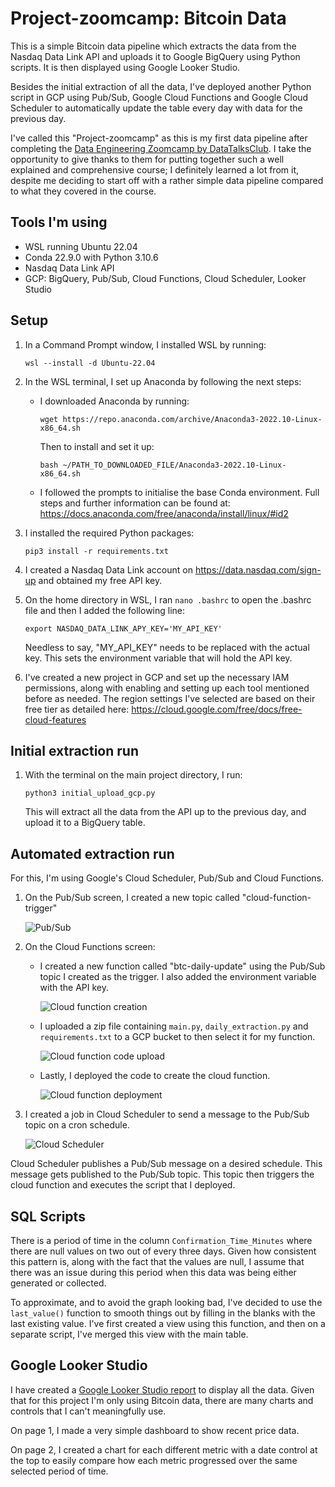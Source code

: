 # **Project-zoomcamp: Bitcoin Data**
This is a simple Bitcoin data pipeline which extracts the data from the Nasdaq Data Link API and uploads it to Google BigQuery using Python scripts. It is then displayed using Google Looker Studio.

Besides the initial extraction of all the data, I've deployed another Python script in GCP using Pub/Sub, Google Cloud Functions and Google Cloud Scheduler to automatically update the table every day with data for the previous day.

I've called this "Project-zoomcamp" as this is my first data pipeline after completing the [Data Engineering Zoomcamp by DataTalksClub](https://github.com/DataTalksClub/data-engineering-zoomcamp). I take the opportunity to give thanks to them for putting together such a well explained and comprehensive course; I definitely learned a lot from it, despite me deciding to start off with a rather simple data pipeline compared to what they covered in the course.

## Tools I'm using
- WSL running Ubuntu 22.04
- Conda 22.9.0 with Python 3.10.6
- Nasdaq Data Link API
- GCP: BigQuery, Pub/Sub, Cloud Functions, Cloud Scheduler, Looker Studio

## Setup
1. In a Command Prompt window, I installed WSL by running: 
    ```
    wsl --install -d Ubuntu-22.04
    ```

2. In the WSL terminal, I set up Anaconda by following the next steps:
    - I downloaded Anaconda by running:
        ```
        wget https://repo.anaconda.com/archive/Anaconda3-2022.10-Linux-x86_64.sh
        ```
        Then to install and set it up:
        ```
        bash ~/PATH_TO_DOWNLOADED_FILE/Anaconda3-2022.10-Linux-x86_64.sh
        ```
    - I followed the prompts to initialise the base Conda environment. Full steps and further information can be found at: https://docs.anaconda.com/free/anaconda/install/linux/#id2

3. I installed the required Python packages:
    ```
    pip3 install -r requirements.txt
    ```

4. I created a Nasdaq Data Link account on https://data.nasdaq.com/sign-up and obtained my free API key.

5. On the home directory in WSL, I ran `nano .bashrc` to open the .bashrc file and then I added the following line:
    ```
    export NASDAQ_DATA_LINK_APY_KEY='MY_API_KEY'
    ```
    Needless to say, "MY_API_KEY" needs to be replaced with the actual key. This sets the environment variable that will hold the API key.

6. I've created a new project in GCP and set up the necessary IAM permissions, along with enabling and setting up each tool mentioned before as needed. The region settings I've selected are based on their free tier as detailed here: https://cloud.google.com/free/docs/free-cloud-features

## Initial extraction run
1. With the terminal on the main project directory, I run: 
    ```
    python3 initial_upload_gcp.py
    ```
    This will extract all the data from the API up to the previous day, and upload it to a BigQuery table.

## Automated extraction run
For this, I'm using Google's Cloud Scheduler, Pub/Sub and Cloud Functions.

1. On the Pub/Sub screen, I created a new topic called "cloud-function-trigger"
    
    ![Pub/Sub](/images/PubSub_topic.jpg)

2. On the Cloud Functions screen:

    - I created a new function called "btc-daily-update" using the Pub/Sub topic I created as the trigger. I also added the environment variable with the API key.
    
        ![Cloud function creation](/images/Cloud_Function_1.jpg)

    - I uploaded a zip file containing `main.py`, `daily_extraction.py` and `requirements.txt` to a GCP bucket to then select it for my function.
    
        ![Cloud function code upload](/images/Cloud_Function_2.jpg)

    - Lastly, I deployed the code to create the cloud function.
    
        ![Cloud function deployment](/images/Cloud_Function_3.jpg)

3. I created a job in Cloud Scheduler to send a message to the Pub/Sub topic on a cron schedule.

    ![Cloud Scheduler](/images/Cloud_Scheduler.jpg)

Cloud Scheduler publishes a Pub/Sub message on a desired schedule. This message gets published to the Pub/Sub topic. This topic then triggers the cloud function and executes the script that I deployed.

## SQL Scripts
There is a period of time in the column `Confirmation_Time_Minutes` where there are null values on two out of every three days. Given how consistent this pattern is, along with the fact that the values are null, I assume that there was an issue during this period when this data was being either generated or collected. 

To approximate, and to avoid the graph looking bad, I've decided to use the `last_value()` function to smooth things out by filling in the blanks with the last existing value. I've first created a view using this function, and then on a separate script, I've merged this view with the main table.

## Google Looker Studio
I have created a [Google Looker Studio report](https://lookerstudio.google.com/reporting/15ac012e-02e0-4c87-a454-44e75ace4b87/page/A46UD) to display all the data. Given that for this project I'm only using Bitcoin data, there are many charts and controls that I can't meaningfully use.

On page 1, I made a very simple dashboard to show recent price data.

On page 2, I created a chart for each different metric with a date control at the top to easily compare how each metric progressed over the same selected period of time.